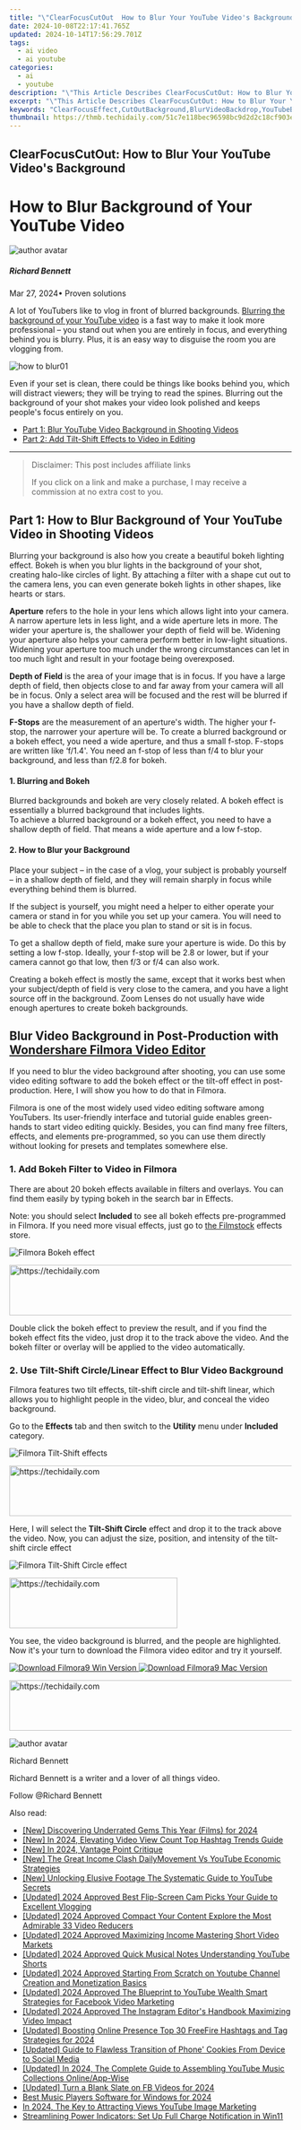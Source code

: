 ```yaml
---
title: "\"ClearFocusCutOut  How to Blur Your YouTube Video's Background\""
date: 2024-10-08T22:17:41.765Z
updated: 2024-10-14T17:56:29.701Z
tags:
  - ai video
  - ai youtube
categories:
  - ai
  - youtube
description: "\"This Article Describes ClearFocusCutOut: How to Blur Your YouTube Video's Background\""
excerpt: "\"This Article Describes ClearFocusCutOut: How to Blur Your YouTube Video's Background\""
keywords: "ClearFocusEffect,CutOutBackground,BlurVideoBackdrop,YouTubeBlurTechnique,FocusTransition,SoftenedYoutubeVids,VideoFramingMask"
thumbnail: https://thmb.techidaily.com/51c7e118bec96598bc9d2d2c18cf903e1dca3cd5201c33fd6a45fd74bf88fe0d.jpg
---
```


## ClearFocusCutOut: How to Blur Your YouTube Video's Background

# How to Blur Background of Your YouTube Video

![author avatar](https://images.wondershare.com/filmora/article-images/richard-bennett.jpg)

##### Richard Bennett

 Mar 27, 2024• Proven solutions

A lot of YouTubers like to vlog in front of blurred backgrounds. [Blurring the background of your YouTube video](https://tools.techidaily.com/wondershare/filmora/download/) is a fast way to make it look more professional – you stand out when you are entirely in focus, and everything behind you is blurry. Plus, it is an easy way to disguise the room you are vlogging from.

![how to blur01](https://images.wondershare.com/filmora/article-images/how-to-blur01.JPG)

Even if your set is clean, there could be things like books behind you, which will distract viewers; they will be trying to read the spines. Blurring out the background of your shot makes your video look polished and keeps people's focus entirely on you.

* [Part 1: Blur YouTube Video Background in Shooting Videos](#blur%5Fbackground%5Fin%5Fvideo%5Fshooting)
* [Part 2: Add Tilt-Shift Effects to Video in Editing](#blur%5Fbackground%5Fin%5Fvideo%5Fediting)

---

>  Disclaimer: This post includes affiliate links
>
>  If you click on a link and make a purchase, I may receive a commission at no extra cost to you.
>

## Part 1: How to Blur Background of Your YouTube Video in Shooting Videos

Blurring your background is also how you create a beautiful bokeh lighting effect. Bokeh is when you blur lights in the background of your shot, creating halo-like circles of light. By attaching a filter with a shape cut out to the camera lens, you can even generate bokeh lights in other shapes, like hearts or stars.

 **Aperture** refers to the hole in your lens which allows light into your camera. A narrow aperture lets in less light, and a wide aperture lets in more. The wider your aperture is, the shallower your depth of field will be. Widening your aperture also helps your camera perform better in low-light situations. Widening your aperture too much under the wrong circumstances can let in too much light and result in your footage being overexposed.

 **Depth of Field** is the area of your image that is in focus. If you have a large depth of field, then objects close to and far away from your camera will all be in focus. Only a select area will be focused and the rest will be blurred if you have a shallow depth of field.

 **F-Stops** are the measurement of an aperture's width. The higher your f-stop, the narrower your aperture will be. To create a blurred background or a bokeh effect, you need a wide aperture, and thus a small f-stop. F-stops are written like ‘f/1.4'. You need an f-stop of less than f/4 to blur your background, and less than f/2.8 for bokeh.

#### 1\. Blurring and Bokeh

Blurred backgrounds and bokeh are very closely related. A bokeh effect is essentially a blurred background that includes lights.  
To achieve a blurred background or a bokeh effect, you need to have a shallow depth of field. That means a wide aperture and a low f-stop.

#### 2\. How to Blur your Background

Place your subject – in the case of a vlog, your subject is probably yourself – in a shallow depth of field, and they will remain sharply in focus while everything behind them is blurred.

If the subject is yourself, you might need a helper to either operate your camera or stand in for you while you set up your camera. You will need to be able to check that the place you plan to stand or sit is in focus.

To get a shallow depth of field, make sure your aperture is wide. Do this by setting a low f-stop. Ideally, your f-stop will be 2.8 or lower, but if your camera cannot go that low, then f/3 or f/4 can also work.

Creating a bokeh effect is mostly the same, except that it works best when your subject/depth of field is very close to the camera, and you have a light source off in the background. Zoom Lenses do not usually have wide enough apertures to create bokeh backgrounds.

## Blur Video Background in Post-Production with [Wondershare Filmora Video Editor](https://tools.techidaily.com/wondershare/filmora/download/)

If you need to blur the video background after shooting, you can use some video editing software to add the bokeh effect or the tilt-off effect in post-production. Here, I will show you how to do that in Filmora.

Filmora is one of the most widely used video editing software among YouTubers. Its user-friendly interface and tutorial guide enables green-hands to start video editing quickly. Besides, you can find many free filters, effects, and elements pre-programmed, so you can use them directly without looking for presets and templates somewhere else.

### 1\. Add Bokeh Filter to Video in Filmora

There are about 20 bokeh effects available in filters and overlays. You can find them easily by typing bokeh in the search bar in Effects.

Note: you should select **Included** to see all bokeh effects pre-programmed in Filmora. If you need more visual effects, just go to [the Filmstock](https://tools.techidaily.com/wondershare/filmora/download/) effects store.

![ Filmora Bokeh effect ](https://images.wondershare.com/filmora/article-images/filmora9-bokeh-effect.jpg)

<!-- affiliate ads begin -->
<a href="https://ephamedtechinc.pxf.io/c/5597632/2139322/26400" target="_top" id="2139322">
  <img src="//a.impactradius-go.com/display-ad/26400-2139322" border="0" alt="https://techidaily.com" width="728" height="90"/>
</a>
<img height="0" width="0" src="https://ephamedtechinc.pxf.io/i/5597632/2139322/26400" style="position:absolute;visibility:hidden;" border="0" />
<!-- affiliate ads end -->

Double click the bokeh effect to preview the result, and if you find the bokeh effect fits the video, just drop it to the track above the video. And the bokeh filter or overlay will be applied to the video automatically.

### 2\. Use Tilt-Shift Circle/Linear Effect to Blur Video Background

Filmora features two tilt effects, tilt-shift circle and tilt-shift linear, which allows you to highlight people in the video, blur, and conceal the video background.

Go to the **Effects** tab and then switch to the **Utility** menu under **Included** category.

![ Filmora Tilt-Shift effects ](https://images.wondershare.com/filmora/article-images/tilt-shift-effects.jpg)

<!-- affiliate ads begin -->
<a href="https://aligracehair.sjv.io/c/5597632/2016170/19272" target="_top" id="2016170">
  <img src="//a.impactradius-go.com/display-ad/19272-2016170" border="0" alt="https://techidaily.com" width="728" height="90"/>
</a>
<img height="0" width="0" src="https://aligracehair.sjv.io/i/5597632/2016170/19272" style="position:absolute;visibility:hidden;" border="0" />
<!-- affiliate ads end -->

Here, I will select the **Tilt-Shift Circle** effect and drop it to the track above the video. Now, you can adjust the size, position, and intensity of the tilt-shift circle effect

![ Filmora Tilt-Shift Circle effect](https://images.wondershare.com/filmora/article-images/apply-tilt-shift-circle-effect.jpg)

<!-- affiliate ads begin -->
<a href="https://25home.pxf.io/c/5597632/2148646/16836" target="_top" id="2148646">
  <img src="//a.impactradius-go.com/display-ad/16836-2148646" border="0" alt="https://techidaily.com" width="300" height="90"/>
</a>
<img height="0" width="0" src="https://25home.pxf.io/i/5597632/2148646/16836" style="position:absolute;visibility:hidden;" border="0" />
<!-- affiliate ads end -->

You see, the video background is blurred, and the people are highlighted. Now it's your turn to download the Filmora video editor and try it yourself.

[![Download Filmora9 Win Version](https://images.wondershare.com/filmora/guide/download-btn-win.jpg) ](https://tools.techidaily.com/wondershare/filmora/download/) [![Download Filmora9 Mac Version](https://images.wondershare.com/filmora/guide/download-btn-mac.jpg) ](https://tools.techidaily.com/wondershare/filmora/download/)

<!-- affiliate ads begin -->
<a href="https://appsumo.8odi.net/c/5597632/2037345/7443" target="_top" id="2037345">
  <img src="//a.impactradius-go.com/display-ad/7443-2037345" border="0" alt="https://techidaily.com" width="728" height="90"/>
</a>
<img height="0" width="0" src="https://appsumo.8odi.net/i/5597632/2037345/7443" style="position:absolute;visibility:hidden;" border="0" />
<!-- affiliate ads end -->

![author avatar](https://images.wondershare.com/filmora/article-images/richard-bennett.jpg)

Richard Bennett

Richard Bennett is a writer and a lover of all things video.

Follow @Richard Bennett

<ins class="adsbygoogle"
     style="display:block"
     data-ad-format="autorelaxed"
     data-ad-client="ca-pub-7571918770474297"
     data-ad-slot="1223367746"></ins>

<ins class="adsbygoogle"
     style="display:block"
     data-ad-client="ca-pub-7571918770474297"
     data-ad-slot="8358498916"
     data-ad-format="auto"
     data-full-width-responsive="true"></ins>

<span class="atpl-alsoreadstyle">Also read:</span>
<div><ul>
<li><a href="https://youtube-lab.techidaily.com/iscovering-underrated-gems-this-year-films-for-2024/"><u>[New] Discovering Underrated Gems This Year (Films) for 2024</u></a></li>
<li><a href="https://youtube-sure.techidaily.com/n-2024-elevating-video-view-count-top-hashtag-trends-guide/"><u>[New] In 2024, Elevating Video View Count Top Hashtag Trends Guide</u></a></li>
<li><a href="https://vp-tips.techidaily.com/new-in-2024-vantage-point-critique/"><u>[New] In 2024, Vantage Point Critique</u></a></li>
<li><a href="https://youtube-sure.techidaily.com/he-great-income-clash-dailymovement-vs-youtube-economic-strategies/"><u>[New] The Great Income Clash DailyMovement Vs YouTube Economic Strategies</u></a></li>
<li><a href="https://youtube-sure.techidaily.com/nlocking-elusive-footage-the-systematic-guide-to-youtube-secrets/"><u>[New] Unlocking Elusive Footage The Systematic Guide to YouTube Secrets</u></a></li>
<li><a href="https://facebook-record-videos.techidaily.com/updated-2024-approved-best-flip-screen-cam-picks-your-guide-to-excellent-vlogging/"><u>[Updated] 2024 Approved Best Flip-Screen Cam Picks Your Guide to Excellent Vlogging</u></a></li>
<li><a href="https://article-knowledge.techidaily.com/updated-2024-approved-compact-your-content-explore-the-most-admirable-33-video-reducers/"><u>[Updated] 2024 Approved Compact Your Content Explore the Most Admirable 33 Video Reducers</u></a></li>
<li><a href="https://youtube-sure.techidaily.com/ed-2024-approved-maximizing-income-mastering-short-video-markets/"><u>[Updated] 2024 Approved Maximizing Income Mastering Short Video Markets</u></a></li>
<li><a href="https://youtube-sure.techidaily.com/ed-2024-approved-quick-musical-notes-understanding-youtube-shorts/"><u>[Updated] 2024 Approved Quick Musical Notes Understanding YouTube Shorts</u></a></li>
<li><a href="https://youtube-sure.techidaily.com/ed-2024-approved-starting-from-scratch-on-youtube-channel-creation-and-monetization-basics/"><u>[Updated] 2024 Approved Starting From Scratch on Youtube Channel Creation and Monetization Basics</u></a></li>
<li><a href="https://facebook-video-recording.techidaily.com/updated-2024-approved-the-blueprint-to-youtube-wealth-smart-strategies-for-facebook-video-marketing/"><u>[Updated] 2024 Approved The Blueprint to YouTube Wealth Smart Strategies for Facebook Video Marketing</u></a></li>
<li><a href="https://instagram-videos.techidaily.com/updated-2024-approved-the-instagram-editors-handbook-maximizing-video-impact/"><u>[Updated] 2024 Approved The Instagram Editor's Handbook Maximizing Video Impact</u></a></li>
<li><a href="https://youtube-sure.techidaily.com/ed-boosting-online-presence-top-30-freefire-hashtags-and-tag-strategies-for-2024/"><u>[Updated] Boosting Online Presence Top 30 FreeFire Hashtags and Tag Strategies for 2024</u></a></li>
<li><a href="https://snapchat-videos.techidaily.com/updated-guide-to-flawless-transition-of-phone-cookies-from-device-to-social-media/"><u>[Updated] Guide to Flawless Transition of Phone' Cookies From Device to Social Media</u></a></li>
<li><a href="https://youtube-sure.techidaily.com/ed-in-2024-the-complete-guide-to-assembling-youtube-music-collections-onlineapp-wise/"><u>[Updated] In 2024, The Complete Guide to Assembling YouTube Music Collections Online/App-Wise</u></a></li>
<li><a href="https://facebook-video-content.techidaily.com/updated-turn-a-blank-slate-on-fb-videos-for-2024/"><u>[Updated] Turn a Blank Slate on FB Videos for 2024</u></a></li>
<li><a href="https://extra-hints.techidaily.com/best-music-players-software-for-windows-for-2024/"><u>Best Music Players Software for Windows for 2024</u></a></li>
<li><a href="https://youtube-sure.techidaily.com/24-the-key-to-attracting-views-youtube-image-marketing/"><u>In 2024, The Key to Attracting Views YouTube Image Marketing</u></a></li>
<li><a href="https://windows11.techidaily.com/streamlining-power-indicators-set-up-full-charge-notification-in-win11/"><u>Streamlining Power Indicators: Set Up Full Charge Notification in Win11</u></a></li>
</ul></div>

